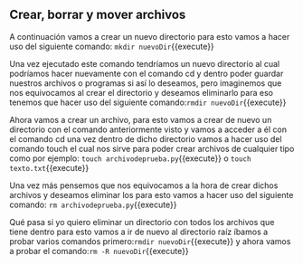 ## Crear, borrar y mover archivos

A continuación vamos a crear un nuevo directorio para esto vamos a hacer uso del siguiente comando: `mkdir nuevoDir`{{execute}}

Una vez ejecutado este comando tendríamos un nuevo directorio al cual podríamos hacer nuevamente con el comando cd y dentro poder guardar nuestros archivos o programas si así lo deseamos,  pero imaginemos que nos equivocamos al crear el  directorio y deseamos eliminarlo para eso tenemos que hacer uso del siguiente comando:`rmdir nuevoDir`{{execute}}

Ahora vamos a crear un archivo, para esto vamos a crear de nuevo un directorio con el comando anteriormente visto y vamos a acceder a él con el comando cd  una vez dentro de dicho directorio vamos a hacer uso  del comando touch  el cual nos sirve para poder crear archivos de cualquier tipo como por ejemplo: `touch archivodeprueba.py`{{execute}} o `touch texto.txt`{{execute}}

Una vez más pensemos que nos equivocamos a la hora de crear dichos archivos y deseamos eliminar los para esto vamos a hacer uso del siguiente comando: `rm archivodeprueba.py`{{execute}}

Qué pasa si yo quiero eliminar  un directorio con todos los archivos que tiene dentro para esto vamos a ir de nuevo  al directorio raíz  íbamos a probar varios comandos  primero:`rmdir nuevoDir`{{execute}}   y ahora vamos a probar el comando:`rm -R nuevoDir`{{execute}}

